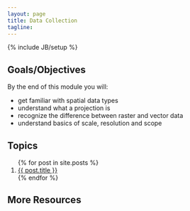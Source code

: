 ```yaml
---
layout: page
title: Data Collection
tagline:
---
```

{% include JB/setup %}

## Goals/Objectives

By the end of this module you will:

  - get familiar with spatial data types
  - understand what a projection is
  - recognize the difference between raster and vector data
  - understand basics of scale, resolution and scope

## Topics

<ol class="posts">
  {% for post in site.posts %}
    <li><a href="{{ BASE_PATH }}{{ post.url }}">{{ post.title }}</a></li>
  {% endfor %}
</ol>

## More Resources


